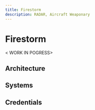 ```yaml
---
title: Firestorm
description: RADAR, Aircraft Weaponary
---
```


# Firestorm

< WORK IN POGRESS>

## Architecture

## Systems


## Credentials


